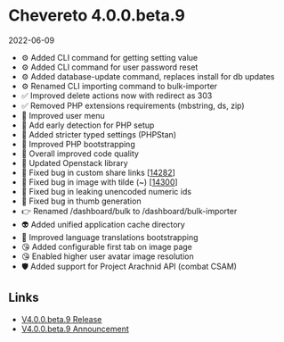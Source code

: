 # Chevereto 4.0.0.beta.9

2022-06-09

- ⚙️ Added CLI command for getting setting value
- ⚙️ Added CLI command for user password reset
- ⚙️ Added database-update command, replaces install for db updates
- ⚙️ Renamed CLI importing command to bulk-importer
- ✅ Improved delete actions now with redirect as 303
- ✅ Removed PHP extensions requirements (mbstring, ds, zip)
- 🎨 Improved user menu
- 🐘 Add early detection for PHP setup
- 🐘 Added stricter typed settings (PHPStan)
- 🐘 Improved PHP bootstrapping
- 🐘 Overall improved code quality
- 🐘 Updated Openstack library
- 🐞 Fixed bug in custom share links [[14282](https://chevereto.com/community/threads/14282)]
- 🐞 Fixed bug in image with tilde (~) [[14300](https://chevereto.com/community/threads/14300)]
- 🐞 Fixed bug in leaking unencoded numeric ids
- 🐞 Fixed bug in thumb generation
- 👉 Renamed /dashboard/bulk to /dashboard/bulk-importer
- 👽 Added unified application cache directory
- 💬 Improved language translations bootstrapping
- 😘 Added configurable first tab on image page
- 😘 Enabled higher user avatar image resolution
- 🛡 Added support for Project Arachnid API (combat CSAM)

## Links

- [V4.0.0.beta.9 Release](https://chevereto.com/community/threads/chevereto-v4-0-0-beta-9.14312/)
- [V4.0.0.beta.9 Announcement](https://chevereto.com/community/threads/chevereto-v4-0-0-beta-9-announcement.14280/)
